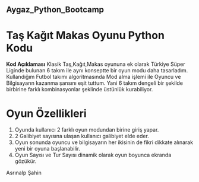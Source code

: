 ## Aygaz_Python_Bootcamp
# Taş Kağıt Makas Oyunu Python Kodu

**Kod Açıklaması**
Klasik Taş,Kağıt,Makas oyununa ek olarak Türkiye Süper Liginde bulunan 6 takım ile aynı konseptte bir oyun modu daha tasarladım.
Kullandığım Futbol takımı algoritmasında Mod alma işlemi ile Oyuncu ve Bilgisayarın kazanma şansını eşit tuttum.
Yani 6 takım dengeli bir şekilde birbirine farklı kombinasyonlar şeklinde üstünlük kurabiliyor.

# Oyun Özellikleri
1. Oyunda kullanıcı 2 farklı oyun modundan birine giriş yapar.
2. 2 Galibiyet sayısına ulaşan kullanıcı galibiyet elde eder.
3. Oyun sonunda oyuncu ve bilgisayarın her ikisinin de fikri dikkate alınarak yeni bir oyuna başlanabilir.
4. Oyun Sayısı ve Tur Sayısı dinamik olarak oyun boyunca ekranda gözükür.

Asrınalp Şahin
